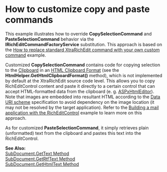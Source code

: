 # How to customize copy and paste commands


<p>This example illustrates how to override <strong>CopySelectionCommand</strong> and <strong>PasteSelectionCommand</strong> behavior via the <strong>IRichEditCommandFactoryService</strong> substitution. This approach is based on the <a href="https://www.devexpress.com/Support/Center/p/E2224">How to replace standard XtraRichEdit command with your own custom command</a> example.</p><p>Customized <strong>CopySelectionCommand </strong>contains code for copying selection to the <a href="http://msdn.microsoft.com/en-us/library/system.windows.clipboard.aspx"><u>Clipboard</u></a> in an <a href="http://msdn.microsoft.com/en-us/library/aa767917(v=vs.85).aspx"><u>HTML Clipboard Format</u></a> (see the <strong>HtmlHelper.GetHtmlClipboardFormat()</strong> method), which is not implemented by default at the XtraRichEdit source code level. This allows you to copy RichEditControl content and paste it directly to a certain control that can accept HTML-formatted data from the clipboard (e. g. <a href="http://documentation.devexpress.com/#AspNet/clsDevExpressWebASPxHtmlEditorASPxHtmlEditortopic"><u>ASPxHtmlEditor</u></a>). Note that images are embedded into resultant HTML according to the <a href="http://en.wikipedia.org/wiki/Data_URI_scheme"><u>Data URI scheme</u></a> specification to avoid dependency on the image location (it may not be resolved by the target application). Refer to the <a href="https://www.devexpress.com/Support/Center/p/E2216">Building a mail application with the RichEditControl</a> example to learn more on this approach.</p><p>As for customized <strong>PasteSelectionCommand</strong>, it simply retrieves plain (unformatted) text from the clipboard and pastes this text into the RichEditControl.</p><p><strong>See Also:</strong><br />
<a href="http://documentation.devexpress.com/#CoreLibraries/DevExpressXtraRichEditAPINativeSubDocument_GetTexttopic"><u>SubDocument.GetText Method</u></a><br />
<a href="http://documentation.devexpress.com/#CoreLibraries/DevExpressXtraRichEditAPINativeSubDocument_GetRtfTexttopic"><u>SubDocument.GetRtfText Method</u></a><br />
<a href="http://documentation.devexpress.com/#CoreLibraries/DevExpressXtraRichEditAPINativeSubDocument_GetHtmlTexttopic"><u>SubDocument.GetHtmlText Method</u></a></p>

<br/>


